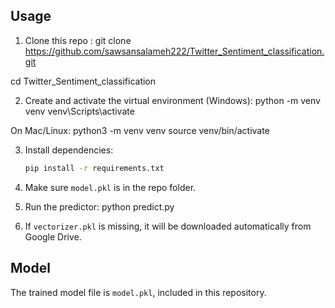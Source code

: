 ## Usage

1. Clone this repo :
git clone https://github.com/sawsansalameh222/Twitter_Sentiment_classification.git

cd Twitter_Sentiment_classification

2. Create and activate the virtual environment (Windows):
python -m venv venv
venv\Scripts\activate


On Mac/Linux:
python3 -m venv venv
source venv/bin/activate


3. Install dependencies:
   ```bash
   pip install -r requirements.txt

3.  Make sure `model.pkl` is in the repo folder.
4.  Run the predictor:
    python predict.py

5. If `vectorizer.pkl` is missing, it will be downloaded automatically from Google Drive.

## Model
The trained model file is `model.pkl`, included in this repository.

